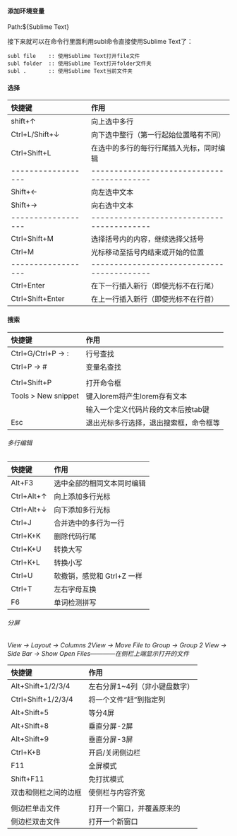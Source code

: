 #### 添加环境变量
Path:${Sublime Text}

接下来就可以在命令行里面利用subl命令直接使用Sublime Text了：

```
subl file    :: 使用Sublime Text打开file文件
subl folder  :: 使用Sublime Text打开folder文件夹
subl .       :: 使用Sublime Text当前文件夹
```

#### 选择

|快捷键               |作用                                        |
|:-----------------|:-----------------------------------------|
|shift+↑           |向上选中多行                                    |
|Ctrl+L/Shift+↓    |向下选中整行（第一行起始位置略有不同）                       |
|Ctrl+Shift+L      |在选中的多行的每行行尾插入光标，同时编辑                      |
|------------------|------------------------------------------|
|Shift+←           |向左选中文本                                    |
|Shift+→           |向右选中文本                                    |
|------------------|------------------------------------------|
|Ctrl+Shift+M      |选择括号内的内容，继续选择父括号                          |
|Ctrl+M            |光标移动至括号内结束或开始的位置                          |
|------------------|------------------------------------------|
|Ctrl+Enter        |在下一行插入新行（即使光标不在行尾）                        |
|Ctrl+Shift+Enter  |在上一行插入新行（即使光标不在行首）                        |


#### 搜索
|快捷键                |作用                 |
|:------------------|:------------------|
|Ctrl+G/Ctrl+P -> : |行号查找               |
|Ctrl+P -> #        |变量名查找              |
|                   |                   |
|Ctrl+Shift+P       |打开命令框              |
|Tools > New snippet|键入lorem将产生lorem存有文本|
|                   |输入一个定义代码片段的文本后按tab键|
|Esc                |退出光标多行选择，退出搜索框，命令框等|

###### 多行编辑
|快捷键       |作用               |
|:---------|:----------------|
|Alt+F3    |选中全部的相同文本同时编辑    |
|Ctrl+Alt+↑|向上添加多行光标         |
|Ctrl+Alt+↓|向下添加多行光标         |
|Ctrl+J    |合并选中的多行为一行       |
|Ctrl+K+K  |删除代码行尾           |
|Ctrl+K+U  |转换大写             |
|Ctrl+K+L  |转换小写             |
|Ctrl+U    |软撤销，感觉和 Gtrl+Z 一样|
|Ctrl+T    |左右字母互换           |
|F6        |单词检测拼写           |

###### 分屏
*View -> Layout -> Columns 2View -> Move File to Group -> Group 2*
*View → Side Bar → Show Open Files————在侧栏上端显示打开的文件*

|快捷键               |作用              |
|:-----------------|:---------------|
|Alt+Shift+1/2/3/4 |左右分屏1~4列（非小键盘数字）|
|Ctrl+Shift+1/2/3/4|将一个文件“赶”到指定列    |
|Alt+Shift+5       |等分4屏            |
|Alt+Shift+8       |垂直分屏-2屏         |
|Alt+Shift+9       |垂直分屏-3屏         |
|Ctrl+K+B          |开启/关闭侧边栏        |
|F11               |全屏模式            |
|Shift+F11         |免打扰模式           |
|双击和侧栏之间的边框        |使侧栏与内容齐宽        |
|                  |                |
|侧边栏单击文件           |打开一个窗口，并覆盖原来的   |
|侧边栏双击文件           |打开一个新窗口         |